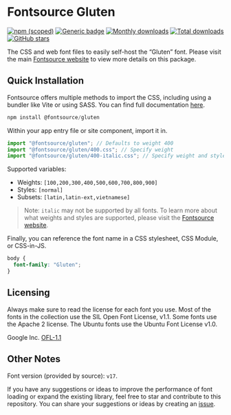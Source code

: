 # Fontsource Gluten

[![npm (scoped)](https://img.shields.io/npm/v/@fontsource/gluten?color=brightgreen)](https://www.npmjs.com/package/@fontsource/gluten) [![Generic badge](https://img.shields.io/badge/fontsource-passing-brightgreen)](https://github.com/fontsource/fontsource) [![Monthly downloads](https://badgen.net/npm/dm/@fontsource/gluten)](https://github.com/fontsource/fontsource) [![Total downloads](https://badgen.net/npm/dt/@fontsource/gluten)](https://github.com/fontsource/fontsource) [![GitHub stars](https://img.shields.io/github/stars/fontsource/fontsource.svg?style=social&label=Star)](https://github.com/fontsource/fontsource/stargazers)

The CSS and web font files to easily self-host the “Gluten” font. Please visit the main [Fontsource website](https://fontsource.org/fonts/gluten) to view more details on this package.

## Quick Installation

Fontsource offers multiple methods to import the CSS, including using a bundler like Vite or using SASS. You can find full documentation [here](https://fontsource.org/docs/getting-started/introduction).

```javascript
npm install @fontsource/gluten
```

Within your app entry file or site component, import it in.

```javascript
import "@fontsource/gluten"; // Defaults to weight 400
import "@fontsource/gluten/400.css"; // Specify weight
import "@fontsource/gluten/400-italic.css"; // Specify weight and style
```

Supported variables:
- Weights: `[100,200,300,400,500,600,700,800,900]`
- Styles: `[normal]`
- Subsets: `[latin,latin-ext,vietnamese]`

> Note: `italic` may not be supported by all fonts. To learn more about what weights and styles are supported, please visit the [Fontsource website](https://fontsource.org/fonts/gluten).

Finally, you can reference the font name in a CSS stylesheet, CSS Module, or CSS-in-JS.

```css
body {
  font-family: "Gluten";
}
```

## Licensing
Always make sure to read the license for each font you use. Most of the fonts in the collection use the SIL Open Font License, v1.1. Some fonts use the Apache 2 license. The Ubuntu fonts use the Ubuntu Font License v1.0.

Google Inc.
[OFL-1.1](http://scripts.sil.org/OFL)

## Other Notes
Font version (provided by source): `v17`.

If you have any suggestions or ideas to improve the performance of font loading or expand the existing library, feel free to star and contribute to this repository. You can share your suggestions or ideas by creating an [issue](https://github.com/fontsource/fontsource/issues).